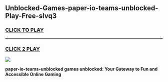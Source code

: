 
## Unblocked-Games-paper-io-teams-unblocked-Play-Free-slvq3
<h3>
<a href="https://premium76.site?title=paper-io-teams-unblocked&ref=18A1">CLICK TO PLAY</a></h3>
<hr>

<h3>
<a href="https://premium76.site?title=paper-io-teams-unblocked&ref=18A1">CLICK 2 PLAY</a>
  
</h3>

<a href="https://premium76.site?title=paper-io-teams-unblocked&ref=18A1"><img src="https://clearcache.store/games.png"></a>


**paper-io-teams-unblocked games unblocked: Your Gateway to Fun and Accessible Online Gaming**
